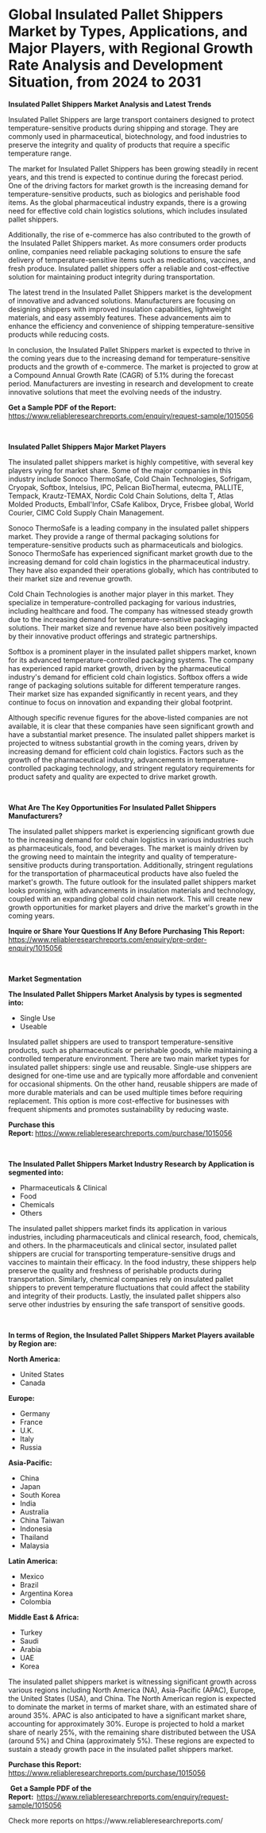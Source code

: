 <p><h1>Global Insulated Pallet Shippers Market by Types, Applications, and Major Players, with Regional Growth Rate Analysis and Development Situation, from 2024 to 2031</h1></p><p><strong>Insulated Pallet Shippers Market Analysis and Latest Trends</strong></p>
<p><p>Insulated Pallet Shippers are large transport containers designed to protect temperature-sensitive products during shipping and storage. They are commonly used in pharmaceutical, biotechnology, and food industries to preserve the integrity and quality of products that require a specific temperature range.</p><p>The market for Insulated Pallet Shippers has been growing steadily in recent years, and this trend is expected to continue during the forecast period. One of the driving factors for market growth is the increasing demand for temperature-sensitive products, such as biologics and perishable food items. As the global pharmaceutical industry expands, there is a growing need for effective cold chain logistics solutions, which includes insulated pallet shippers.</p><p>Additionally, the rise of e-commerce has also contributed to the growth of the Insulated Pallet Shippers market. As more consumers order products online, companies need reliable packaging solutions to ensure the safe delivery of temperature-sensitive items such as medications, vaccines, and fresh produce. Insulated pallet shippers offer a reliable and cost-effective solution for maintaining product integrity during transportation.</p><p>The latest trend in the Insulated Pallet Shippers market is the development of innovative and advanced solutions. Manufacturers are focusing on designing shippers with improved insulation capabilities, lightweight materials, and easy assembly features. These advancements aim to enhance the efficiency and convenience of shipping temperature-sensitive products while reducing costs.</p><p>In conclusion, the Insulated Pallet Shippers market is expected to thrive in the coming years due to the increasing demand for temperature-sensitive products and the growth of e-commerce. The market is projected to grow at a Compound Annual Growth Rate (CAGR) of 5.1% during the forecast period. Manufacturers are investing in research and development to create innovative solutions that meet the evolving needs of the industry.</p></p>
<p><strong>Get a Sample PDF of the Report:&nbsp;</strong> <a href="https://www.reliableresearchreports.com/enquiry/request-sample/1015056">https://www.reliableresearchreports.com/enquiry/request-sample/1015056</a></p>
<p>&nbsp;</p>
<p><strong>Insulated Pallet Shippers Major Market Players</strong></p>
<p><p>The insulated pallet shippers market is highly competitive, with several key players vying for market share. Some of the major companies in this industry include Sonoco ThermoSafe, Cold Chain Technologies, Sofrigam, Cryopak, Softbox, Intelsius, IPC, Pelican BioThermal, eutecma, PALLITE, Tempack, Krautz-TEMAX, Nordic Cold Chain Solutions, delta T, Atlas Molded Products, Emball'Infor, CSafe Kalibox, Dryce, Frisbee global, World Courier, CIMC Cold Supply Chain Management.</p><p>Sonoco ThermoSafe is a leading company in the insulated pallet shippers market. They provide a range of thermal packaging solutions for temperature-sensitive products such as pharmaceuticals and biologics. Sonoco ThermoSafe has experienced significant market growth due to the increasing demand for cold chain logistics in the pharmaceutical industry. They have also expanded their operations globally, which has contributed to their market size and revenue growth.</p><p>Cold Chain Technologies is another major player in this market. They specialize in temperature-controlled packaging for various industries, including healthcare and food. The company has witnessed steady growth due to the increasing demand for temperature-sensitive packaging solutions. Their market size and revenue have also been positively impacted by their innovative product offerings and strategic partnerships.</p><p>Softbox is a prominent player in the insulated pallet shippers market, known for its advanced temperature-controlled packaging systems. The company has experienced rapid market growth, driven by the pharmaceutical industry's demand for efficient cold chain logistics. Softbox offers a wide range of packaging solutions suitable for different temperature ranges. Their market size has expanded significantly in recent years, and they continue to focus on innovation and expanding their global footprint.</p><p>Although specific revenue figures for the above-listed companies are not available, it is clear that these companies have seen significant growth and have a substantial market presence. The insulated pallet shippers market is projected to witness substantial growth in the coming years, driven by increasing demand for efficient cold chain logistics. Factors such as the growth of the pharmaceutical industry, advancements in temperature-controlled packaging technology, and stringent regulatory requirements for product safety and quality are expected to drive market growth.</p></p>
<p>&nbsp;</p>
<p><strong>What Are The Key Opportunities For Insulated Pallet Shippers Manufacturers?</strong></p>
<p><p>The insulated pallet shippers market is experiencing significant growth due to the increasing demand for cold chain logistics in various industries such as pharmaceuticals, food, and beverages. The market is mainly driven by the growing need to maintain the integrity and quality of temperature-sensitive products during transportation. Additionally, stringent regulations for the transportation of pharmaceutical products have also fueled the market's growth. The future outlook for the insulated pallet shippers market looks promising, with advancements in insulation materials and technology, coupled with an expanding global cold chain network. This will create new growth opportunities for market players and drive the market's growth in the coming years.</p></p>
<p><strong>Inquire or Share Your Questions If Any Before Purchasing This Report:</strong> <a href="https://www.reliableresearchreports.com/enquiry/pre-order-enquiry/1015056">https://www.reliableresearchreports.com/enquiry/pre-order-enquiry/1015056</a></p>
<p>&nbsp;</p>
<p><strong>Market Segmentation</strong></p>
<p><strong>The Insulated Pallet Shippers Market Analysis by types is segmented into:</strong></p>
<p><ul><li>Single Use</li><li>Useable</li></ul></p>
<p><p>Insulated pallet shippers are used to transport temperature-sensitive products, such as pharmaceuticals or perishable goods, while maintaining a controlled temperature environment. There are two main market types for insulated pallet shippers: single use and reusable. Single-use shippers are designed for one-time use and are typically more affordable and convenient for occasional shipments. On the other hand, reusable shippers are made of more durable materials and can be used multiple times before requiring replacement. This option is more cost-effective for businesses with frequent shipments and promotes sustainability by reducing waste.</p></p>
<p><strong>Purchase this Report:&nbsp;</strong><a href="https://www.reliableresearchreports.com/purchase/1015056">https://www.reliableresearchreports.com/purchase/1015056</a></p>
<p>&nbsp;</p>
<p><strong>The Insulated Pallet Shippers Market Industry Research by Application is segmented into:</strong></p>
<p><ul><li>Pharmaceuticals & Clinical</li><li>Food</li><li>Chemicals</li><li>Others</li></ul></p>
<p><p>The insulated pallet shippers market finds its application in various industries, including pharmaceuticals and clinical research, food, chemicals, and others. In the pharmaceuticals and clinical sector, insulated pallet shippers are crucial for transporting temperature-sensitive drugs and vaccines to maintain their efficacy. In the food industry, these shippers help preserve the quality and freshness of perishable products during transportation. Similarly, chemical companies rely on insulated pallet shippers to prevent temperature fluctuations that could affect the stability and integrity of their products. Lastly, the insulated pallet shippers also serve other industries by ensuring the safe transport of sensitive goods.</p></p>
<p>&nbsp;</p>
<p><strong>In terms of Region, the Insulated Pallet Shippers Market Players available by Region are:</strong></p>
<p>
    <p> <strong> North America: </strong>
        <ul>
            <li>United States</li>
            <li>Canada</li>
        </ul>
        </p> 
    <p> <strong> Europe: </strong>
        <ul>
            <li>Germany</li>
            <li>France</li>
            <li>U.K.</li>
            <li>Italy</li>
            <li>Russia</li>
        </ul>
        </p> 
    <p> <strong> Asia-Pacific: </strong>
        <ul>
            <li>China</li>
            <li>Japan</li>
            <li>South Korea</li>
            <li>India</li>
            <li>Australia</li>
            <li>China Taiwan</li>
            <li>Indonesia</li>
            <li>Thailand</li>
            <li>Malaysia</li>
        </ul>
        </p> 
    <p> <strong> Latin America: </strong>
        <ul>
            <li>Mexico</li>
            <li>Brazil</li>
            <li>Argentina Korea</li>
            <li>Colombia</li>
        </ul>
        </p> 
    <p> <strong> Middle East & Africa: </strong>
        <ul>
            <li>Turkey</li>
            <li>Saudi</li>
            <li>Arabia</li>
            <li>UAE</li>
            <li>Korea</li>
        </ul>
    </p>
    </p>
<p><p>The insulated pallet shippers market is witnessing significant growth across various regions including North America (NA), Asia-Pacific (APAC), Europe, the United States (USA), and China. The North American region is expected to dominate the market in terms of market share, with an estimated share of around 35%. APAC is also anticipated to have a significant market share, accounting for approximately 30%. Europe is projected to hold a market share of nearly 25%, with the remaining share distributed between the USA (around 5%) and China (approximately 5%). These regions are expected to sustain a steady growth pace in the insulated pallet shippers market.</p></p>
<p><strong>Purchase this Report: </strong><a href="https://www.reliableresearchreports.com/purchase/1015056">https://www.reliableresearchreports.com/purchase/1015056</a></p>
<p>&nbsp;<strong>Get a Sample PDF of the Report:&nbsp;&nbsp;</strong><a href="https://www.reliableresearchreports.com/enquiry/request-sample/1015056">https://www.reliableresearchreports.com/enquiry/request-sample/1015056</a></p>
<p><strong></strong></p>
<p>Check more reports on https://www.reliableresearchreports.com/</p>